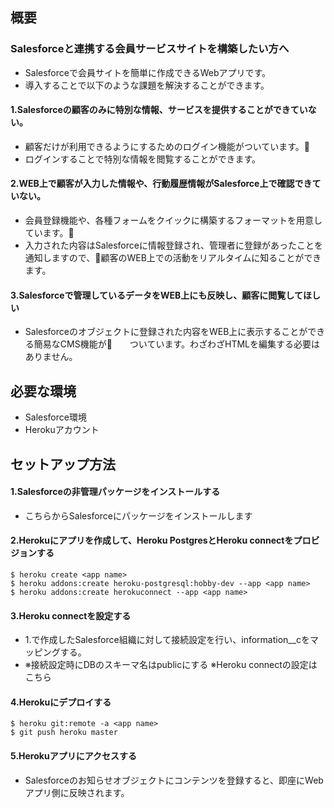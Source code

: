 ## 概要
### Salesforceと連携する会員サービスサイトを構築したい方へ
- Salesforceで会員サイトを簡単に作成できるWebアプリです。
- 導入することで以下のような課題を解決することができます。

#### 1.Salesforceの顧客のみに特別な情報、サービスを提供することができていない。
- 顧客だけが利用できるようにするためのログイン機能がついています。
- ログインすることで特別な情報を閲覧することができます。

#### 2.WEB上で顧客が入力した情報や、行動履歴情報がSalesforce上で確認できていない。
- 会員登録機能や、各種フォームをクイックに構築するフォーマットを用意しています。
- 入力された内容はSalesforceに情報登録され、管理者に登録があったことを通知しますので、顧客のWEB上での活動をリアルタイムに知ることができます。

#### 3.Salesforceで管理しているデータをWEB上にも反映し、顧客に閲覧してほしい
- Salesforceのオブジェクトに登録された内容をWEB上に表示することができる簡易なCMS機能が　　ついています。わざわざHTMLを編集する必要はありません。

## 必要な環境
- Salesforce環境
- Herokuアカウント

## セットアップ方法
#### 1.Salesforceの非管理パッケージをインストールする
- こちらからSalesforceにパッケージをインストールします

#### 2.Herokuにアプリを作成して、Heroku PostgresとHeroku connectをプロビジョンする
```
$ heroku create <app name>
$ heroku addons:create heroku-postgresql:hobby-dev --app <app name>
$ heroku addons:create herokuconnect --app <app name>
```

#### 3.Heroku connectを設定する
- 1.で作成したSalesforce組織に対して接続設定を行い、information__cをマッピングする。
- ※接続設定時にDBのスキーマ名はpublicにする ※Heroku connectの設定はこちら

#### 4.Herokuにデプロイする
```
$ heroku git:remote -a <app name>
$ git push heroku master
```

#### 5.Herokuアプリにアクセスする
- Salesforceのお知らせオブジェクトにコンテンツを登録すると、即座にWebアプリ側に反映されます。